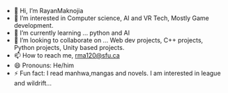 - 👋 Hi, I’m RayanMaknojia
- 👀 I’m interested in Computer science, AI and VR Tech, Mostly Game development.
- 🌱 I’m currently learning ... python and AI
- 💞️ I’m looking to collaborate on ... Web dev projects, C++ projects, Python projects, Unity based projects.
- 📫 How to reach me, rma120@sfu.ca
- 😄 Pronouns: He/him
- ⚡ Fun fact: I read manhwa,mangas and novels. I am interested in league and wildrift...

<!---
RayanMaknojia/RayanMaknojia is a ✨ special ✨ repository because its `README.md` (this file) appears on your GitHub profile.
You can click the Preview link to take a look at your changes.
--->
